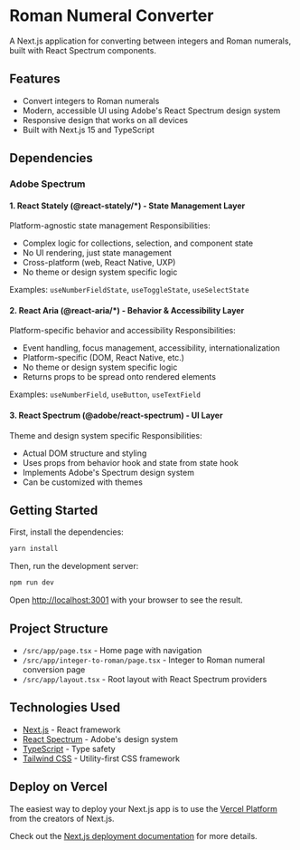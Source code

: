 # Roman Numeral Converter

A Next.js application for converting between integers and Roman numerals, built with React Spectrum components.

## Features

- Convert integers to Roman numerals
- Modern, accessible UI using Adobe's React Spectrum design system
- Responsive design that works on all devices
- Built with Next.js 15 and TypeScript

## Dependencies 

### Adobe Spectrum

#### 1. React Stately (@react-stately/*) - State Management Layer
Platform-agnostic state management
Responsibilities:
- Complex logic for collections, selection, and component state
- No UI rendering, just state management
- Cross-platform (web, React Native, UXP)
- No theme or design system specific logic

Examples: `useNumberFieldState`, `useToggleState`, `useSelectState`

#### 2. React Aria (@react-aria/*) - Behavior & Accessibility Layer
Platform-specific behavior and accessibility
Responsibilities:
- Event handling, focus management, accessibility, internationalization
- Platform-specific (DOM, React Native, etc.)
- No theme or design system specific logic
- Returns props to be spread onto rendered elements

Examples: `useNumberField`, `useButton`, `useTextField`

#### 3. React Spectrum (@adobe/react-spectrum) - UI Layer
Theme and design system specific
Responsibilities:
- Actual DOM structure and styling
- Uses props from behavior hook and state from state hook
- Implements Adobe's Spectrum design system
- Can be customized with themes

## Getting Started

First, install the dependencies:

```bash
yarn install
```

Then, run the development server:

```bash
npm run dev
```

Open [http://localhost:3001](http://localhost:3000) with your browser to see the result.

## Project Structure

- `/src/app/page.tsx` - Home page with navigation
- `/src/app/integer-to-roman/page.tsx` - Integer to Roman numeral conversion page
- `/src/app/layout.tsx` - Root layout with React Spectrum providers

## Technologies Used

- [Next.js](https://nextjs.org/) - React framework
- [React Spectrum](https://react-spectrum.adobe.com/) - Adobe's design system
- [TypeScript](https://www.typescriptlang.org/) - Type safety
- [Tailwind CSS](https://tailwindcss.com/) - Utility-first CSS framework


## Deploy on Vercel

The easiest way to deploy your Next.js app is to use the [Vercel Platform](https://vercel.com/new?utm_medium=default-template&filter=next.js&utm_source=create-next-app&utm_campaign=create-next-app-readme) from the creators of Next.js.

Check out the [Next.js deployment documentation](https://nextjs.org/docs/deployment) for more details.
